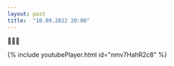 ```yaml
---
layout: post
title:  "10.09.2022 20:00"
---
```


<style type="text/css"> .embed-container { position: relative; padding-bottom: 56.25%; height: 0; overflow: hidden; max-width: 100%; } .embed-container iframe, .embed-container object, .embed-container embed { position: absolute; top: 0; left: 0; width: 100%; height: 100%; } </style>

💚🤍🧡

{% include youtubePlayer.html id="nmv7HahR2c8" %}
